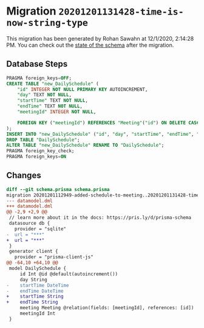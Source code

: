 # Migration `20201201131428-time-is-now-string-type`

This migration has been generated by Rohan Sawahn at 12/1/2020, 2:14:28 PM.
You can check out the [state of the schema](./schema.prisma) after the migration.

## Database Steps

```sql
PRAGMA foreign_keys=OFF;
CREATE TABLE "new_DailySchedule" (
    "id" INTEGER NOT NULL PRIMARY KEY AUTOINCREMENT,
    "day" TEXT NOT NULL,
    "startTime" TEXT NOT NULL,
    "endTime" TEXT NOT NULL,
    "meetingId" INTEGER NOT NULL,

    FOREIGN KEY ("meetingId") REFERENCES "Meeting"("id") ON DELETE CASCADE ON UPDATE CASCADE
);
INSERT INTO "new_DailySchedule" ("id", "day", "startTime", "endTime", "meetingId") SELECT "id", "day", "startTime", "endTime", "meetingId" FROM "DailySchedule";
DROP TABLE "DailySchedule";
ALTER TABLE "new_DailySchedule" RENAME TO "DailySchedule";
PRAGMA foreign_key_check;
PRAGMA foreign_keys=ON
```

## Changes

```diff
diff --git schema.prisma schema.prisma
migration 20201201112949-added-schedule-to-meeting..20201201131428-time-is-now-string-type
--- datamodel.dml
+++ datamodel.dml
@@ -2,9 +2,9 @@
 // learn more about it in the docs: https://pris.ly/d/prisma-schema
 datasource db {
   provider = "sqlite"
-  url = "***"
+  url = "***"
 }
 generator client {
   provider = "prisma-client-js"
@@ -64,10 +64,10 @@
 model DailySchedule {
     id Int @id @default(autoincrement())
     day String
-    startTime DateTime
-    endTime DateTime
+    startTime String
+    endTime String
     meeting Meeting @relation(fields: [meetingId], references: [id])
     meetingId Int
 }
```


